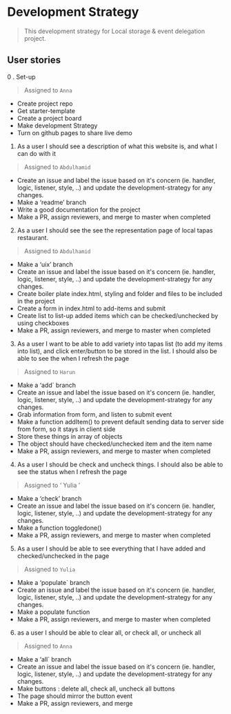 # Development Strategy

> This development strategy for Local storage & event delegation project.

## User stories

0 . Set-up

> Assigned to `Anna`

- Create project repo
- Get starter-template
- Create a project board
- Make development Strategy
- Turn on github pages to share live demo

1. As a user I should see a description of what this website is, and what I can do with it

> Assigned to `Abdulhamid`

- Create an issue and label the issue based on it's concern (ie. handler, logic, listener, style, ..) and update the development-strategy for any changes.
- Make a ‘readme’ branch
- Write a good documentation for the project
- Make a PR, assign reviewers, and merge to master when completed

2. As a user I should see the see the representation page of local tapas restaurant.

> Assigned to `Abdulhamid`

- Make a ‘uix’ branch
- Create an issue and label the issue based on it's concern (ie. handler, logic, listener, style, ..) and update the development-strategy for any changes.
- Create boiler plate index.html, styling and folder and files to be included in the project
- Create a form in index.html to add-items and submit
- Create list to list-up added items which can be checked/unchecked by using checkboxes
- Make a PR, assign reviewers, and merge to master when completed

3. As a user I want to be able to add variety into tapas list (to add my items into list), and click enter/button to be stored in the list. I should also be able to see the when I refresh the page

> Assigned to `Harun`

- Make a ‘add` branch
- Create an issue and label the issue based on it's concern (ie. handler, logic, listener, style, ..) and update the development-strategy for any changes.
- Grab information from form, and listen to submit event
- Make a function addItem() to prevent default sending data to server side from form, so it stays in client side
- Store these things in array of objects
- The object should have checked/unchecked item and the item name
- Make a PR, assign reviewers, and merge to master when completed

4. As a user I should be check and uncheck things. I should also be able to see the status when I refresh the page

> Assigned to ‘ Yulia ’

- Make a ‘check’ branch
- Create an issue and label the issue based on it's concern (ie. handler, logic, listener, style, ..) and update the development-strategy for any changes.
- Make a function toggledone()
- Make a PR, assign reviewers, and merge to master when completed

5. As a user I should be able to see everything that I have added and checked/unchecked in the page

> Assigned to `Yulia`

- Make a ‘populate` branch
- Create an issue and label the issue based on it's concern (ie. handler, logic, listener, style, ..) and update the development-strategy for any changes.
- Make a populate function
- Make a PR, assign reviewers, and merge to master when completed

6. as a user I should be able to clear all, or check all, or uncheck all

> Assigned to `Anna`

- Make a ‘all` branch
- Create an issue and label the issue based on it's concern (ie. handler, logic, listener, style, ..) and update the development-strategy for any changes.
- Make buttons : delete all, check all, uncheck all buttons
- The page should mirror the button event
- Make a PR, assign reviewers, and merge
